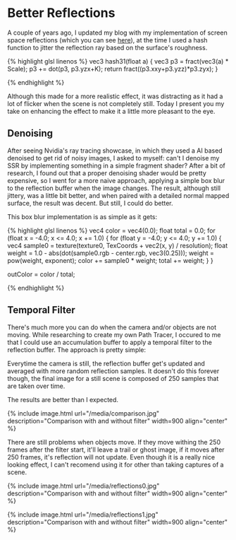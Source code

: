 # Better Reflections

A couple of years ago, I updated my blog with my implementation of screen space reflections (which you can see [here](http://imanolfotia.com/blog/update/2017/03/11/ScreenSpaceReflections.html)), at the time I used a hash function to jitter the reflection ray based on the surface's roughness. 

{% highlight glsl linenos %}
vec3 hash31(float a)
{
   vec3 p3 = fract(vec3(a) * Scale);
   p3 += dot(p3, p3.yzx+K);
   return fract((p3.xxy+p3.yzz)*p3.zyx); 
}

{% endhighlight %}

Although this made for a more realistic effect, it was distracting as it had a lot of flicker when the scene is not completely still. Today I present you my take on enhancing the effect to make it a little more pleasant to the eye.

## Denoising

After seeing Nvidia's ray tracing showcase, in which they used a AI based denoised to get rid of noisy images, I asked to myself: can't I denoise my SSR by implementing something in a simple fragment shader?
After a bit of research, I found out that a proper denoising shader would be pretty expensive, so I went for a more naive approach, applying a simple box blur to the reflection buffer when the image changes.
The result, although still jittery, was a little bit better, and when paired with a detailed normal mapped surface, the result was decent. But still, I could do better.

This box blur implementation is as simple as it gets:

{% highlight glsl linenos %}
vec4 color = vec4(0.0);
float total = 0.0;
for (float x = -4.0; x <= 4.0; x += 1.0) {
    for (float y = -4.0; y <= 4.0; y += 1.0) {
        vec4 sample0 = texture(texture0, TexCoords + vec2(x, y) / resolution);
        float weight = 1.0 - abs(dot(sample0.rgb - center.rgb, vec3(0.25)));
        weight = pow(weight, exponent);
        color += sample0 * weight;
        total += weight;
    }
}

outColor = color / total;

{% endhighlight %}

## Temporal Filter

There's much more you can do when the camera and/or objects are not moving. While researching to create my own Path Tracer, I occured to me that I could use an accumulation buffer to apply a temporal filter to the reflection buffer.
The approach is pretty simple:

Everytime the camera is still, the reflection buffer get's updated and averaged with more random reflection samples. It doesn't do this forever though, the final image for a still scene is composed of 250 samples that are taken over time.

The results are better than I expected.

{% include image.html url="/media/comparison.jpg" description="Comparison with and without filter" width=900 align="center" %}

There are still problems when objects move. If they move withing the 250 frames after the filter start, it'll leave a trail or ghost image, if it moves after 250 frames, it's reflection will not update.
Even though it is a really nice looking effect, I can't recomend using it for other than taking captures of a scene.

{% include image.html url="/media/reflections0.jpg" description="Comparison with and without filter" width=900 align="center" %}

{% include image.html url="/media/reflections1.jpg" description="Comparison with and without filter" width=900 align="center" %}
